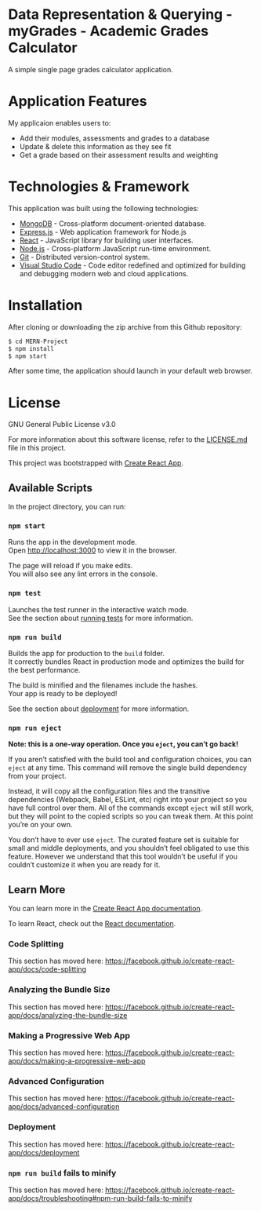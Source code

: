 # Data Representation & Querying - myGrades - Academic Grades Calculator
A simple single page grades calculator application.

# Application Features
My applicaion enables users to: 
  - Add their modules, assessments and grades to a database
  - Update & delete this information as they see fit
  - Get a grade based on their assessment results and weighting

# Technologies & Framework 
This application was built using the following technologies:
* [MongoDB] - Cross-platform document-oriented database.
* [Express.js] -  Web application framework for Node.js
* [React] - JavaScript library for building user interfaces.
* [Node.js] - Cross-platform JavaScript run-time environment.
* [Git] - Distributed version-control system.
* [Visual Studio Code] - Code editor redefined and optimized for building and debugging modern web and cloud applications.

[MongoDB]: <https://www.mongodb.com/>
[Express.js]: <https://expressjs.com/>
[React]: <https://reactjs.org/>
[Node.js]: <https://nodejs.org/en/>
[Git]: <https://git-scm.com/>
[Visual Studio Code]: <https://code.visualstudio.com/>

# Installation
After cloning or downloading the zip archive from this Github repository:
```sh
$ cd MERN-Project
$ npm install
$ npm start
```
After some time, the application should launch in your default web browser.

# License
GNU General Public License v3.0

For more information about this software license, refer to the [LICENSE.md] file in this project.

[LICENSE.md]: <https://github.com/G00299944/MAD-Project/blob/master/LICENSE>









This project was bootstrapped with [Create React App](https://github.com/facebook/create-react-app).

## Available Scripts

In the project directory, you can run:

### `npm start`

Runs the app in the development mode.<br />
Open [http://localhost:3000](http://localhost:3000) to view it in the browser.

The page will reload if you make edits.<br />
You will also see any lint errors in the console.

### `npm test`

Launches the test runner in the interactive watch mode.<br />
See the section about [running tests](https://facebook.github.io/create-react-app/docs/running-tests) for more information.

### `npm run build`

Builds the app for production to the `build` folder.<br />
It correctly bundles React in production mode and optimizes the build for the best performance.

The build is minified and the filenames include the hashes.<br />
Your app is ready to be deployed!

See the section about [deployment](https://facebook.github.io/create-react-app/docs/deployment) for more information.

### `npm run eject`

**Note: this is a one-way operation. Once you `eject`, you can’t go back!**

If you aren’t satisfied with the build tool and configuration choices, you can `eject` at any time. This command will remove the single build dependency from your project.

Instead, it will copy all the configuration files and the transitive dependencies (Webpack, Babel, ESLint, etc) right into your project so you have full control over them. All of the commands except `eject` will still work, but they will point to the copied scripts so you can tweak them. At this point you’re on your own.

You don’t have to ever use `eject`. The curated feature set is suitable for small and middle deployments, and you shouldn’t feel obligated to use this feature. However we understand that this tool wouldn’t be useful if you couldn’t customize it when you are ready for it.

## Learn More

You can learn more in the [Create React App documentation](https://facebook.github.io/create-react-app/docs/getting-started).

To learn React, check out the [React documentation](https://reactjs.org/).

### Code Splitting

This section has moved here: https://facebook.github.io/create-react-app/docs/code-splitting

### Analyzing the Bundle Size

This section has moved here: https://facebook.github.io/create-react-app/docs/analyzing-the-bundle-size

### Making a Progressive Web App

This section has moved here: https://facebook.github.io/create-react-app/docs/making-a-progressive-web-app

### Advanced Configuration

This section has moved here: https://facebook.github.io/create-react-app/docs/advanced-configuration

### Deployment

This section has moved here: https://facebook.github.io/create-react-app/docs/deployment

### `npm run build` fails to minify

This section has moved here: https://facebook.github.io/create-react-app/docs/troubleshooting#npm-run-build-fails-to-minify
